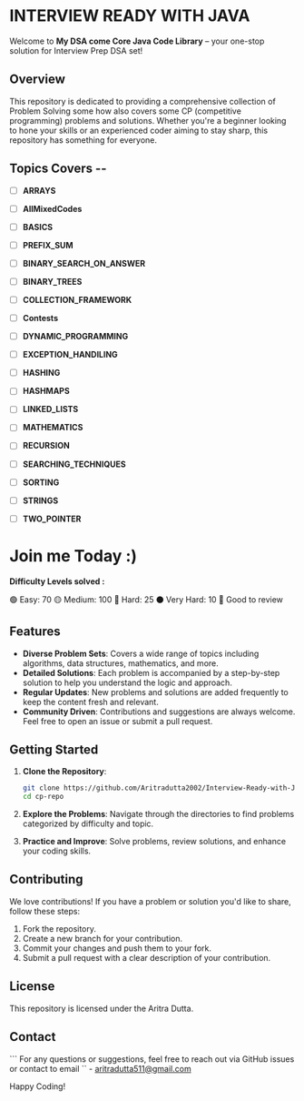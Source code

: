# INTERVIEW READY WITH JAVA 

Welcome to **My DSA come Core Java Code Library** – your one-stop solution for Interview Prep DSA set!

## Overview

This repository is dedicated to providing a comprehensive collection of Problem Solving some how also covers some CP (competitive programming) problems and solutions. Whether you're a beginner looking to hone your skills or an experienced coder aiming to stay sharp, this repository has something for everyone.

## Topics Covers --

- [ ] **ARRAYS**

- [ ] **AllMixedCodes**

- [ ] **BASICS**
     
- [ ] **PREFIX_SUM**

- [ ] **BINARY_SEARCH_ON_ANSWER**

- [ ] **BINARY_TREES**

- [ ] **COLLECTION_FRAMEWORK**

- [ ] **Contests**

- [ ] **DYNAMIC_PROGRAMMING**

- [ ] **EXCEPTION_HANDILING**

- [ ] **HASHING**

- [ ] **HASHMAPS**

- [ ] **LINKED_LISTS**

- [ ] **MATHEMATICS**

- [ ] **RECURSION**

- [ ] **SEARCHING_TECHNIQUES**

- [ ] **SORTING**

- [ ] **STRINGS**

- [ ] **TWO_POINTER**
     
 
# Join me Today :)

**Difficulty Levels solved :**

 🟢 Easy: 70
 🟡 Medium: 100
 🔴 Hard:  25
 ⚫️ Very Hard: 10
 🌟 Good to review

## Features

- **Diverse Problem Sets**: Covers a wide range of topics including algorithms, data structures, mathematics, and more.
- **Detailed Solutions**: Each problem is accompanied by a step-by-step solution to help you understand the logic and approach.
- **Regular Updates**: New problems and solutions are added frequently to keep the content fresh and relevant.
- **Community Driven**: Contributions and suggestions are always welcome. Feel free to open an issue or submit a pull request.

## Getting Started

1. **Clone the Repository**:
    ```bash
    git clone https://github.com/Aritradutta2002/Interview-Ready-with-Java.git
    cd cp-repo
    ```

2. **Explore the Problems**: Navigate through the directories to find problems categorized by difficulty and topic.

3. **Practice and Improve**: Solve problems, review solutions, and enhance your coding skills.

## Contributing

We love contributions! If you have a problem or solution you'd like to share, follow these steps:
1. Fork the repository.
2. Create a new branch for your contribution.
3. Commit your changes and push them to your fork.
4. Submit a pull request with a clear description of your contribution.

## License

This repository is licensed under the Aritra Dutta.

## Contact

``` For any questions or suggestions, feel free to reach out via GitHub issues or contact to email `` - aritradutta511@gmail.com 

Happy Coding!

